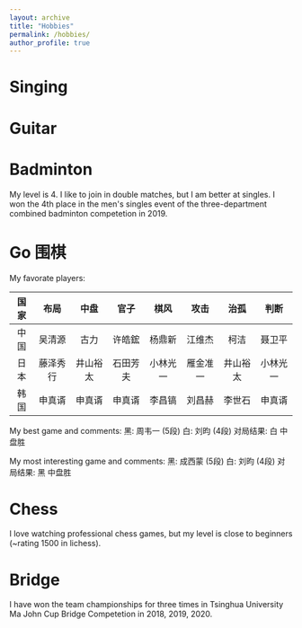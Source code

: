 ```yaml
---
layout: archive
title: "Hobbies"
permalink: /hobbies/
author_profile: true
---
```


Singing
======

Guitar
======

Badminton
======
My level is 4.
I like to join in double matches, but I am better at singles.
I won the 4th place in the men's singles event of the three-department combined badminton competetion in 2019.

Go 围棋
======
My favorate players:

国家|布局|中盘|官子|棋风|攻击|治孤|判断
:---:|:---:|:---:|:---:|:---:|:---:|:---:|:---:
中国|吴清源|古力|许皓鋐|杨鼎新|江维杰|柯洁|聂卫平
日本|藤泽秀行|井山裕太|石田芳夫|小林光一|雁金准一|井山裕太|小林光一
韩国|申真谞|申真谞|申真谞|李昌镐|刘昌赫|李世石|申真谞

My best game and comments:
黑: 周韦一 (5段)
白: 刘昀 (4段)
对局结果: 白 中盘胜

My most interesting game and comments:
黑: 成西蒙 (5段)
白: 刘昀 (4段)
对局结果: 黑 中盘胜

Chess
======
I love watching professional chess games, but my level is close to beginners (~rating 1500 in lichess).

Bridge
======
I have won the team championships for three times in Tsinghua University Ma John Cup Bridge Competetion in 2018, 2019, 2020.
